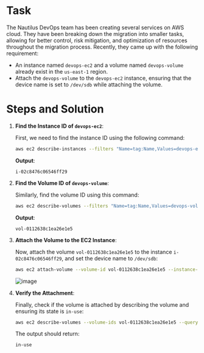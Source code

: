 # Task

The Nautilus DevOps team has been creating several services on AWS cloud. They have been breaking down the migration into smaller tasks, allowing for better control, risk mitigation, and optimization of resources throughout the migration process. Recently, they came up with the following requirement:

- An instance named `devops-ec2` and a volume named `devops-volume` already exist in the `us-east-1` region.
- Attach the `devops-volume` to the `devops-ec2` instance, ensuring that the device name is set to `/dev/sdb` while attaching the volume.

# Steps and Solution

1. **Find the Instance ID of `devops-ec2`**:

    First, we need to find the instance ID using the following command:

    ```bash
    aws ec2 describe-instances --filters "Name=tag:Name,Values=devops-ec2" --query "Reservations[*].Instances[*].InstanceId" --output text
    ```

    **Output**:

    ```
    i-02c8476c06546ff29
    ```

2. **Find the Volume ID of `devops-volume`**:

    Similarly, find the volume ID using this command:

    ```bash
    aws ec2 describe-volumes --filters "Name=tag:Name,Values=devops-volume" --query "Volumes[*].VolumeId" --output text
    ```

    **Output**:

    ```
    vol-0112638c1ea26e1e5
    ```

3. **Attach the Volume to the EC2 Instance**:

    Now, attach the volume `vol-0112638c1ea26e1e5` to the instance `i-02c8476c06546ff29`, and set the device name to `/dev/sdb`:

    ```bash
    aws ec2 attach-volume --volume-id vol-0112638c1ea26e1e5 --instance-id i-02c8476c06546ff29 --device /dev/sdb
    ```
    ![image](https://github.com/user-attachments/assets/72bdcff3-0cda-48fe-8f26-27e23baaaea6)

4. **Verify the Attachment**:

    Finally, check if the volume is attached by describing the volume and ensuring its state is `in-use`:

    ```bash
    aws ec2 describe-volumes --volume-ids vol-0112638c1ea26e1e5 --query "Volumes[*].State" --output text
    ```

    The output should return:

    ```
    in-use
    ```
